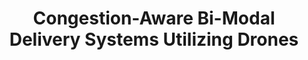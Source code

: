 ---
title: "Congestion-Aware Bi-Modal Delivery Systems Utilizing Drones"
collections: publications
venue: "Future: Transportation, March 2023"
citation: "Mark Beliaev, Negar Mehr, and Ramtin Pedarsani."
paperurl: "https://www.mdpi.com/2673-7590/3/1/20"
links:
    doi: "https://www.mdpi.com/2673-7590/3/1/20"
    github: "https://github.com/mbeliaev1/drone-delivery"
    YouTube: "https://www.youtube.com/watch?v=6WgrFEOxql0"
---